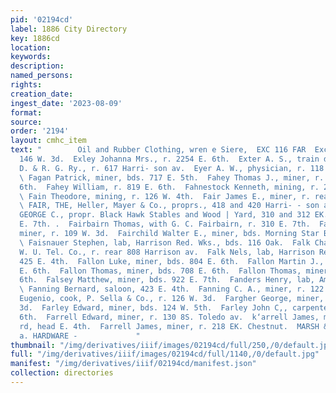 ```yaml
---
pid: '02194cd'
label: 1886 City Directory
key: 1886cd
location: 
keywords: 
description: 
named_persons: 
rights: 
creation_date: 
ingest_date: '2023-08-09'
format: 
source: 
order: '2194'
layout: cmhc_item
text: "        Oil and Rubber Clothing, wren e Siere,  EXC 116 FAR  Exchange Hotel,
  146 W. 3d.  Exley Johanna Mrs., r. 2254 E. 6th.  Exter A. S., train dispatcher,
  D. & R. G. Ry., r. 617 Harri- son av.  Eyer A. W., physician, r. 118 E. 8th.  FE
  \ Fagan Patrick, miner, bds. 717 E. 5th.  Fahey Thomas J., miner, r. rear 532 E.
  6th.  Fahey William, r. 819 E. 6th.  Fahnestock Kenneth, mining, r. 29 Quincy blk.
  \ Fain Theodore, mining, r. 126 W. 4th.  Fair James E., miner, r. rear 112 E. 4th.
  \ FAIR, THE, Heller, Mayer & Co., proprs., 418 and 420 Harri- - son av.  FAIRBAIRN
  GEORGE C., propr. Black Hawk Stables and Wood | Yard, 310 and 312 EK. 7th, r. 302
  E. 7th. .  Fairbairn Thomas, with G. C. Fairbairn, r. 310 E. 7th.  Fairchild Ezra,
  miner, r. 109 W. 3d.  Fairchild Walter E., miner, bds. Morning Star Boarding house.
  \ Faisnauer Stephen, lab, Harrison Red. Wks., bds. 116 Oak.  Falk Charles, operator,
  W. U. Tel. Co., r. rear 808 Harrison av.  Falk Nels, lab, Harrison Red. Wks., r.
  425 E. 4th.  Fallon Luke, miner, bds. 804 E. 6th.  Fallon Martin J., lab, r. head
  E. 6th.  Fallon Thomas, miner, bds. 708 E. 6th.  Fallon Thomas, miner, r. head E.
  6th.  Falsey Matthew, miner, bds. 922 E. 7th.  Fanders Henry, lab, American Smelter.
  \ Fanning Bernard, saloon, 423 E. 4th.  Fanning C. A., miner, r. 122 W. 2d.  Fantozzi
  Eugenio, cook, P. Sella & Co., r. 126 W. 3d.  Fargher George, miner, r. 502 EK.
  3d.  Farley Edward, miner, bds. 124 W. 5th.  Farley John C,, carpenter, r. 631 E.
  6th.  Farrell Edward, miner, r. 130 8S. Toledo av.  k‘arrell James, miner, r. Strayhorse
  rd, head E. 4th.  Farrell James, miner, r. 218 EK. Chestnut.  MARSH & EATON, son’!
  a. HARDWARE -             "
thumbnail: "/img/derivatives/iiif/images/02194cd/full/250,/0/default.jpg"
full: "/img/derivatives/iiif/images/02194cd/full/1140,/0/default.jpg"
manifest: "/img/derivatives/iiif/02194cd/manifest.json"
collection: directories
---
```

